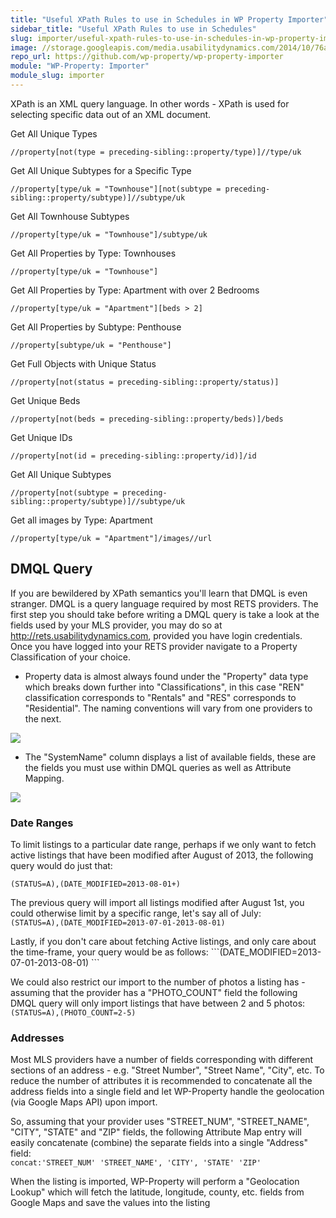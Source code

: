 ```yaml
---
title: "Useful XPath Rules to use in Schedules in WP Property Importer"
sidebar_title: "Useful XPath Rules to use in Schedules"
slug: importer/useful-xpath-rules-to-use-in-schedules-in-wp-property-importer
image: //storage.googleapis.com/media.usabilitydynamics.com/2014/10/76a8eb10-wpproperty-extension-importer-icon-300x300.png
repo_url: https://github.com/wp-property/wp-property-importer
module: "WP-Property: Importer"
module_slug: importer
---
```


XPath is an XML query language. In other words - XPath is used for selecting specific data out of an XML document.


Get All Unique Types

`//property[not(type = preceding-sibling::property/type)]//type/uk`
  

Get All Unique Subtypes for a Specific Type

`//property[type/uk = "Townhouse"][not(subtype = preceding-sibling::property/subtype)]//subtype/uk`
  

Get All Townhouse Subtypes

`//property[type/uk = "Townhouse"]/subtype/uk`


Get All Properties by Type: Townhouses

`//property[type/uk = "Townhouse"]`
  

Get All Properties by Type: Apartment with over 2 Bedrooms

`//property[type/uk = "Apartment"][beds > 2]`
  

Get All Properties by Subtype: Penthouse

`//property[subtype/uk = "Penthouse"]`
  

Get Full Objects with Unique Status

`//property[not(status = preceding-sibling::property/status)]`


Get Unique Beds

`//property[not(beds = preceding-sibling::property/beds)]/beds`

  

Get Unique IDs

`//property[not(id = preceding-sibling::property/id)]/id`

  

Get All Unique Subtypes

`//property[not(subtype = preceding-sibling::property/subtype)]//subtype/uk`

  

Get all images by Type: Apartment

`//property[type/uk = "Apartment"]/images//url  
`

## DMQL Query

If you are bewildered by XPath semantics you'll learn that DMQL is even stranger. DMQL is a query language required by most RETS providers. The first step you should take before writing a DMQL query is take a look at the fields used by your MLS provider, you may do so at http://rets.usabilitydynamics.com﻿, provided you have login credentials. Once you have logged into your RETS provider navigate to a Property Classification of your choice.  

* Property data is almost always found under the "Property" data type which breaks down further into "Classifications", in this case "REN" classification corresponds to "Rentals" and "RES" corresponds to "Residential". The naming conventions will vary from one providers to the next.   
  
![](https://i.embed.ly/1/image?url=http%3A%2F%2Fcontent.screencast.com%2Fusers%2FTwinCitiesTech.com%2Ffolders%2FJing%2Fmedia%2F4627da76-fdd7-4622-b7c0-f8a011fc7442%2F00000092.png&key=afea23f29e5a4f63bd166897e3dc72df)

* ﻿The "SystemName" column displays a list of available fields, these are the fields you must use within DMQL queries as well as Attribute Mapping.   
  
![](https://i.embed.ly/1/image?url=http%3A%2F%2Fcontent.screencast.com%2Fusers%2FTwinCitiesTech.com%2Ffolders%2FJing%2Fmedia%2Ff0f2af03-8939-4620-81f1-5de21b47f196%2F00000093.png&key=afea23f29e5a4f63bd166897e3dc72df)
  
  
### Date Ranges
  
To limit listings to a particular date range, perhaps if we only want to fetch active listings that have been modified after August of 2013, the following query would do just that:

`﻿(STATUS=A),(DATE_MODIFIED=2013-08-01+)  `  

The previous query will import all listings modified after August 1st, you could otherwise limit by a specific range, let's say all of July:  
`﻿(STATUS=A),(DATE_MODIFIED=2013-07-01-2013-08-01)`

  
Lastly, if you don't care about fetching Active listings, and only care about the time-frame, your query would be as follows: `﻿``(DATE_MODIFIED=2013-07-01-2013-08-01)  ```

We could also restrict our import to the number of photos a listing has - assuming that the provider has a "PHOTO_COUNT" field the following DMQL query will only import listings that have between 2 and 5 photos:  
`(STATUS=A),(PHOTO_COUNT=2-5)`  

### Addresses

Most MLS providers have a number of fields corresponding with different sections of an address - e.g. "Street Number", "Street Name", "City", etc. To reduce the number of attributes it is recommended to concatenate all the address fields into a single field and let WP-Property handle the geolocation (via Google Maps API) upon import.   

So, assuming that your provider uses "STREET_NUM", "STREET_NAME", "CITY", "STATE" and "ZIP" fields, the following Attribute Map entry will easily concatenate (combine) the separate fields into a single "Address" field:   
`﻿concat:'STREET_NUM' 'STREET_NAME', 'CITY', 'STATE' 'ZIP' `

﻿When the listing is imported, WP-Property will perform a "Geolocation Lookup" which will fetch the latitude, longitude, county, etc. fields from Google Maps and save the values into the listing

